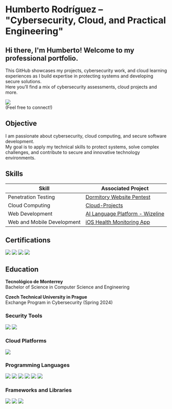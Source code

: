 # Humberto Rodríguez  – "Cybersecurity, Cloud, and Practical Engineering"

## Hi there, I'm Humberto! Welcome to my professional portfolio.  
This GitHub showcases my projects, cybersecurity work, and cloud learning experiences as I build expertise in protecting systems and developing secure solutions.  
Here you’ll find a mix of cybersecurity assessments, cloud projects and more.

<a href="https://www.linkedin.com/in/humbertoruan/" target="_blank" rel="noopener noreferrer"><img src="https://img.shields.io/badge/-LinkedIn-0072b1?&style=for-the-badge&logo=linkedin&logoColor=white"></a>  
(Feel free to connect!)

## Objective

I am passionate about cybersecurity, cloud computing, and secure software development.  
My goal is to apply my technical skills to protect systems, solve complex challenges, and contribute to secure and innovative technology environments.

## Skills

| Skill                                           | Associated Project                             |
|-------------------------------------------------|------------------------------------------------|
| Penetration Testing                             | <a href="https://github.com/HumbertoRdz/Penetration-Testing"> Dormitory Website Pentest</a>                   |
| Cloud Computing                                  | <a href="https://github.com/HumbertoRdz/Cloud-Projects"> Cloud-Projects </a>            |
| Web Development                                | <a href="https://github.com/HumbertoRdz/itesm-socioformador-ene-feb-2023-equipo-4"> AI Language Platform - Wizeline </a> |
| Web and Mobile Development                      | <a href="https://github.com/HumbertoRdz/CoraDocWeb">iOS Health Monitoring App</a> |





## Certifications

<div>
    <img src="https://img.shields.io/badge/-CyberOps%20Associate-2C8540?&style=for-the-badge&logo=cisco&logoColor=white" />
    <img src="https://img.shields.io/badge/-Certified%20Fundamentals%20in%20Cybersecurity-1A477C?&style=for-the-badge&logo=fortinet&logoColor=white" />
    <img src="https://img.shields.io/badge/-Certificate%20in%20Cybersecurity%20(IRSI/SISAP)-0053CE?&style=for-the-badge&logo=academia&logoColor=white" />
    <img src="https://img.shields.io/badge/-AWS%20Certified%20Cloud%20Practitioner%20(In%20Progress)-232F3E?&style=for-the-badge&logo=amazonaws&logoColor=white" />
</div>


## Education

**Tecnológico de Monterrey**  
Bachelor of Science in Computer Science and Engineering

**Czech Technical University in Prague**  
Exchange Program in Cybersecurity (Spring 2024)

### Security Tools
<div>
    <img src="https://img.shields.io/badge/-Wireshark-1679A7?&style=for-the-badge&logo=Wireshark&logoColor=white" />
    <img src="https://img.shields.io/badge/-Burp%20Suite-FE6F2F?&style=for-the-badge&logo=PortSwigger&logoColor=white" />
</div>

### Cloud Platforms
<div>
    <img src="https://img.shields.io/badge/-AWS-232F3E?&style=for-the-badge&logo=amazonaws&logoColor=white" />
</div>

### Programming Languages
<div>
    <img src="https://img.shields.io/badge/-Python-3776AB?&style=for-the-badge&logo=python&logoColor=white" />
    <img src="https://img.shields.io/badge/-C++-00599C?&style=for-the-badge&logo=cplusplus&logoColor=white" />
    <img src="https://img.shields.io/badge/-TypeScript-3178C6?&style=for-the-badge&logo=typescript&logoColor=white" />
    <img src="https://img.shields.io/badge/-SwiftUI-FA7343?&style=for-the-badge&logo=swift&logoColor=white" />
    <img src="https://img.shields.io/badge/-HTML5-E34F26?&style=for-the-badge&logo=html5&logoColor=white" />
    <img src="https://img.shields.io/badge/-CSS3-1572B6?&style=for-the-badge&logo=css3&logoColor=white" />
</div>

### Frameworks and Libraries
<div>
    <img src="https://img.shields.io/badge/-Next.js-000000?&style=for-the-badge&logo=next.js&logoColor=white" />
    <img src="https://img.shields.io/badge/-MySQL-4479A1?&style=for-the-badge&logo=mysql&logoColor=white" />
    <img src="https://img.shields.io/badge/-TailwindCSS-06B6D4?&style=for-the-badge&logo=tailwindcss&logoColor=white" />
    <img src="https://img.shields.io/badge/-Auth0-EB5424?&style=for-the-badge
